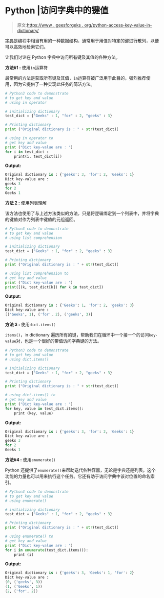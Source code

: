 # Python |访问字典中的键值

> 原文:[https://www . geesforgeks . org/python-access-key-value-in-dictionary/](https://www.geeksforgeeks.org/python-accessing-key-value-in-dictionary/)

[字典](https://www.geeksforgeeks.org/python-dictionary/)是编程中相当有用的一种数据结构，通常用于用值对特定的键进行散列，以便可以高效地检索它们。

让我们讨论在 Python 字典中访问所有键及其值的各种方法。

**方法#1 :** 使用`in`运算符

最常用的方法是获取所有键及其值，`in`运算符被广泛用于此目的，强烈推荐使用，因为它提供了一种实现此任务的简洁方法。

```py
# Python3 code to demonstrate 
# to get key and value
# using in operator

# initializing dictionary
test_dict = {"Geeks" : 1, "for" : 2, "geeks" : 3}

# Printing dictionary
print ("Original dictionary is : " + str(test_dict))

# using in operator to
# get key and value
print ("Dict key-value are : ")
for i in test_dict :
    print(i, test_dict[i])
```

**Output:**

```py
Original dictionary is : {'geeks': 3, 'for': 2, 'Geeks': 1}
Dict key-value are : 
geeks 3
for 2
Geeks 1

```

**方法 2 :** 使用列表理解

该方法也使用了与上述方法类似的方法，只是将逻辑绑定到一个列表中，并将字典的键值对作为列表中键值的元组返回。

```py
# Python3 code to demonstrate 
# to get key and value
# using list comprehension

# initializing dictionary
test_dict = {"Geeks" : 1, "for" : 2, "geeks" : 3}

# Printing dictionary
print ("Original dictionary is : " + str(test_dict))

# using list comprehension to
# get key and value
print ("Dict key-value are : ")
print([(k, test_dict[k]) for k in test_dict])
```

**Output:**

```py
Original dictionary is : {'Geeks': 1, 'for': 2, 'geeks': 3}
Dict key-value are : 
[('Geeks', 1), ('for', 2), ('geeks', 3)]

```

**方法 3 :** 使用`dict.items()`

`items()`，in dictionary 遍历所有的键，帮助我们在循环中一个接一个的访问`key-value`对，也是一个很好的带值访问字典键的方法。

```py
# Python3 code to demonstrate 
# to get key and value
# using dict.items()

# initializing dictionary
test_dict = {"Geeks" : 1, "for" : 2, "geeks" : 3}

# Printing dictionary
print ("Original dictionary is : " + str(test_dict))

# using dict.items() to
# get key and value
print ("Dict key-value are : ")
for key, value in test_dict.items():
    print (key, value)
```

**Output:**

```py
Original dictionary is : {'geeks': 3, 'for': 2, 'Geeks': 1}
Dict key-value are : 
geeks 3
for 2
Geeks 1

```

**方法#4 :** 使用`enumerate()`

Python 还提供了`enumerate()`来帮助迭代各种容器，无论是字典还是列表。这个功能的力量也可以用来执行这个任务。它还有助于访问字典中该对位置的命名索引。

```py
# Python3 code to demonstrate 
# to get key and value
# using enumerate()

# initializing dictionary
test_dict = {"Geeks" : 1, "for" : 2, "geeks" : 3}

# Printing dictionary
print ("Original dictionary is : " + str(test_dict))

# using enumerate() to
# get key and value
print ("Dict key-value are : ")
for i in enumerate(test_dict.items()):
    print (i)
```

**Output:**

```py
Original dictionary is : {'geeks': 3, 'Geeks': 1, 'for': 2}
Dict key-value are : 
(0, ('geeks', 3))
(1, ('Geeks', 1))
(2, ('for', 2))

```